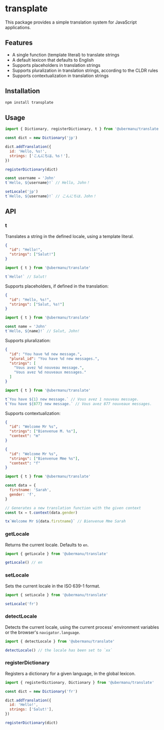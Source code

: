 # transplate

This package provides a simple translation system for JavaScript applications.

## Features

- A single function (template literal) to translate strings
- A default lexicon that defaults to English
- Supports placeholders in translation strings
- Supports pluralization in translation strings, according to the CLDR rules
- Supports contextualization in translation strings

## Installation

```bash
npm install transplate
```

## Usage

```javascript
import { Dictionary, registerDictionary, t } from '@ubermanu/translate'

const dict = new Dictionary('jp')

dict.addTranslation({
  id: 'Hello, %s!',
  strings: ['こんにちは、%s！'],
})

registerDictionary(dict)

const username = 'John'
t`Hello, ${username}!` // Hello, John！

setLocale('jp')
t`Hello, ${username}!` // こんにちは、John！
```

## API

### t

Translates a string in the defined locale, using a template literal.

```json
{
  "id": "Hello!",
  "strings": ["Salut!"]
}
```

```javascript
import { t } from '@ubermanu/translate'

t`Hello!` // Salut!
```

Supports placeholders, if defined in the translation:

```json
{
  "id": "Hello, %s!",
  "strings": ["Salut, %s!"]
}
```

```javascript
import { t } from '@ubermanu/translate'

const name = 'John'
t`Hello, ${name}!` // Salut, John!
```

Supports pluralization:

```json
{
  "id": "You have %d new message.",
  "plural_id": "You have %d new messages.",
  "strings": [
    "Vous avez %d nouveau message.",
    "Vous avez %d nouveaux messages."
  ]
}
```

```javascript
import { t } from '@ubermanu/translate'

t`You have ${1} new message.` // Vous avez 1 nouveau message.
t`You have ${877} new message.` // Vous avez 877 nouveaux messages.
```

Supports contextualization:

```json
{
  "id": "Welcome Mr %s",
  "strings": ["Bienvenue M. %s"],
  "context": "m"
}
```

```json
{
  "id": "Welcome Mr %s",
  "strings": ["Bienvenue Mme %s"],
  "context": "f"
}
```

```javascript
import { t } from '@ubermanu/translate'

const data = {
  firstname: 'Sarah',
  gender: 'f',
}

// Generates a new translation function with the given context
const tx = t.context(data.gender)

tx`Welcome Mr ${data.firstname}` // Bienvenue Mme Sarah
```

### getLocale

Returns the current locale. Defaults to `en`.

```javascript
import { getLocale } from '@ubermanu/translate'

getLocale() // en
```

### setLocale

Sets the current locale in the ISO 639-1 format.

```javascript
import { setLocale } from '@ubermanu/translate'

setLocale('fr')
```

### detectLocale

Detects the current locale, using the current process' environment variables or the browser's `navigator.language`.

```javascript
import { detectLocale } from '@ubermanu/translate'

detectLocale() // the locale has been set to `xx`
```

### registerDictionary

Registers a dictionary for a given language, in the global lexicon.

```javascript
import { registerDictionary, Dictionary } from '@ubermanu/translate'

const dict = new Dictionary('fr')

dict.addTranslation({
  id: 'Hello!',
  strings: ['Salut!'],
})

registerDictionary(dict)
```
